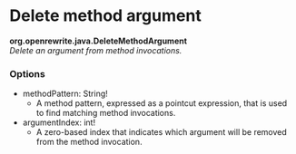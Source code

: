 # Delete method argument

**org.openrewrite.java.DeleteMethodArgument**  
_Delete an argument from method invocations._

### Options

* methodPattern: String!
	* A method pattern, expressed as a pointcut expression, that is used to find matching method invocations.
* argumentIndex: int!
	* A zero-based index that indicates which argument will be removed from the method invocation.


